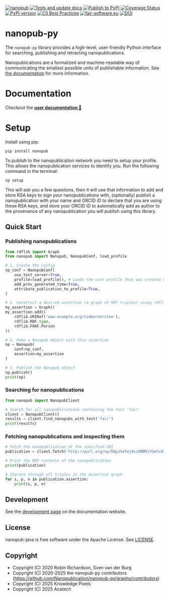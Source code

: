 [![nanopub](https://img.shields.io/badge/rsd-nanopub-00a3e3.svg)](https://www.research-software.nl/software/nanopub)
[![Tests and update docs](https://github.com/Nanopublication/nanopub-py/actions/workflows/build.yml/badge.svg)](https://github.com/Nanopublication/nanopub-py/actions/workflows/build.yml) [![Publish to PyPI](https://github.com/Nanopublication/nanopub-py/actions/workflows/pypi.yml/badge.svg)](https://github.com/Nanopublication/nanopub-py/actions/workflows/pypi.yml)
[![Coverage Status](https://coveralls.io/repos/github/fair-workflows/nanopub/badge.svg?branch=main)](https://coveralls.io/github/fair-workflows/nanopub?branch=main)
[![PyPI version](https://badge.fury.io/py/nanopub.svg)](https://badge.fury.io/py/nanopub)
[![CII Best Practices](https://bestpractices.coreinfrastructure.org/projects/4491/badge)](https://bestpractices.coreinfrastructure.org/projects/4491)
[![fair-software.eu](https://img.shields.io/badge/fair--software.eu-%E2%97%8F%20%20%E2%97%8F%20%20%E2%97%8F%20%20%E2%97%8F%20%20%E2%97%8F-green)](https://fair-software.eu)
[![DOI](https://zenodo.org/badge/302247101.svg)](https://zenodo.org/badge/latestdoi/302247101)

# nanopub-py

The ```nanopub-py``` library provides a high-level, user-friendly Python interface for searching, publishing and retracting nanopublications.

Nanopublications are a formalized and machine-readable way of communicating the smallest possible units of publishable information. See [the documentation](https://nanopublication.github.io/nanopub-py/getting-started/what-are-nanopubs) for more information.

# Documentation

Checkout the **[user documentation 📖 ](https://nanopublication.github.io/nanopub-py)**

# Setup
Install using pip:
```
pip install nanopub
```

To publish to the nanopublication network you need to setup your profile. This allows the nanopublication services to identify you. Run the following command in the terminal:
```
np setup
```
This will ask you a few questions, then it will use that information to add and store RSA keys to sign your nanopublications with, (optionally) publish a nanopublication with your name and ORCID iD to declare that you are using these RSA keys, and store your ORCID iD to automatically add as author to the provenance of any nanopublication you will publish using this library.

## Quick Start


### Publishing nanopublications
```python
from rdflib import Graph
from nanopub import Nanopub, NanopubConf, load_profile

# 1. Create the config
np_conf = NanopubConf(
    use_test_server=True,
    profile=load_profile(), # Loads the user profile that was created with `np setup`
    add_prov_generated_time=True,
    attribute_publication_to_profile=True,
)

# 2. Construct a desired assertion (a graph of RDF triples) using rdflib
my_assertion = Graph()
my_assertion.add((
    rdflib.URIRef('www.example.org/timbernerslee'),
    rdflib.RDF.type,
    rdflib.FOAF.Person
))

# 2. Make a Nanopub object with this assertion
np = Nanopub(
    conf=np_conf,
    assertion=my_assertion
)

# 3. Publish the Nanopub object
np.publish()
print(np)
```


### Searching for nanopublications
```python
from nanopub import NanopubClient

# Search for all nanopublications containing the text 'fair'
client = NanopubClient()
results = client.find_nanopubs_with_text('fair')
print(results)
```

### Fetching nanopublications and inspecting them
```python
# Fetch the nanopublication at the specified URI
publication = client.fetch('http://purl.org/np/RApJG4fwj0szOMBMiYGmYvd5MCtRle6VbwkMJUb1SxxDM')

# Print the RDF contents of the nanopublication
print(publication)

# Iterate through all triples in the assertion graph
for s, p, o in publication.assertion:
    print(s, p, o)

```


## Development

See the [development page](https://nanopublication.github.io/nanopub-py/getting-started/development/) on the documentation website.


## License

nanopub-java is free software under the Apache License. See [LICENSE](LICENSE).


## Copyright

- Copyright (C) 2020 Robin Richardson, Sven van der Burg
- Copyright (C) 2020-2025 the nanopub-py contributors (https://github.com/Nanopublication/nanopub-py/graphs/contributors)
- Copyright (C) 2025 Knowledge Pixels
- Copyright (C) 2025 Acatech
